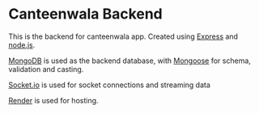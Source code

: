 # Canteenwala Backend

This is the backend for canteenwala app. Created using [Express](https://expressjs.com) and [node.js](https://nodejs.org/en).

[MongoDB](https://www.mongodb.com) is used as the backend database, with [Mongoose](https://mongoosejs.com) for schema, validation and casting.

[Socket.io](https://socket.io) is used for socket connections and streaming data

[Render](https://render.com) is used for hosting.
